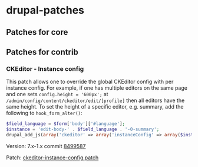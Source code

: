 # drupal-patches

## Patches for core

## Patches for contrib

### CKEditor - Instance config

This patch allows one to override the global CKEditor config with per instance config. For example, if one has multiple editors on the same page and one sets `config.height = '600px';` at `/admin/config/content/ckeditor/edit/[profile]` then all editors have the same height. To set the height of a specific editor, e.g. summary, add the following to `hook_form_alter()`:

```php
$field_language = $form['body']['#language'];
$instance = 'edit-body-' . $field_language . '-0-summary';
drupal_add_js(array('ckeditor' => array('instanceConfig' => array($instance => array('height' => '200px')))), 'setting');
```

Version: 7.x-1.x commit [8499587](http://drupalcode.org/project/ckeditor.git/commit/8499587)

Patch: [ckeditor-instance-config.patch](https://raw.github.com/netbek/drupal-patches/7.x/contrib/ckeditor/ckeditor-instance-config.patch)
